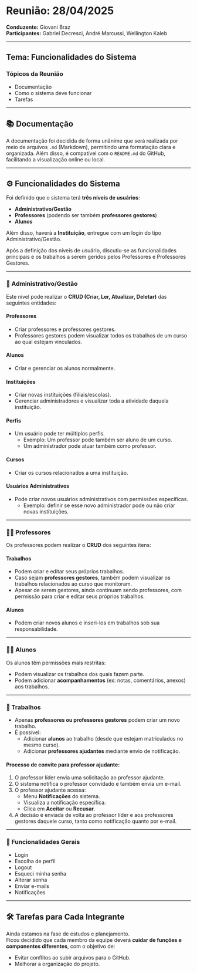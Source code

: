 # Reunião: 28/04/2025

**Conduzente:** Giovani Braz  
**Participantes:** Gabriel Decresci, André Marcussi, Wellington Kaleb  

---

## Tema: Funcionalidades do Sistema

### Tópicos da Reunião
- Documentação
- Como o sistema deve funcionar
- Tarefas

---

## 📚 Documentação

A documentação foi decidida de forma unânime que será realizada por meio de arquivos `.md` (Markdown), permitindo uma formatação clara e organizada. Além disso, é compatível com o `README.md` do GitHub, facilitando a visualização online ou local.

---

## ⚙️ Funcionalidades do Sistema

Foi definido que o sistema terá **três níveis de usuários**:  
- **Administrativo/Gestão**
- **Professores** (podendo ser também **professores gestores**)
- **Alunos**

Além disso, haverá a **Instituição**, entregue com um login do tipo Administrativo/Gestão.

Após a definição dos níveis de usuário, discutiu-se as funcionalidades principais e os trabalhos a serem geridos pelos Professores e Professores Gestores.

---

### 👤 Administrativo/Gestão

Este nível pode realizar o **CRUD (Criar, Ler, Atualizar, Deletar)** das seguintes entidades:

#### Professores
- Criar professores e professores gestores.
- Professores gestores podem visualizar todos os trabalhos de um curso ao qual estejam vinculados.

#### Alunos
- Criar e gerenciar os alunos normalmente.

#### Instituições
- Criar novas instituições (filiais/escolas).
- Gerenciar administradores e visualizar toda a atividade daquela instituição.

#### Perfis
- Um usuário pode ter múltiplos perfis.
  - Exemplo: Um professor pode também ser aluno de um curso.
  - Um administrador pode atuar também como professor.

#### Cursos
- Criar os cursos relacionados a uma instituição.

#### Usuários Administrativos
- Pode criar novos usuários administrativos com permissões específicas.
  - Exemplo: definir se esse novo administrador pode ou não criar novas instituições.

---

### 👨‍🏫 Professores

Os professores podem realizar o **CRUD** dos seguintes itens:

#### Trabalhos
- Podem criar e editar seus próprios trabalhos.
- Caso sejam **professores gestores**, também podem visualizar os trabalhos relacionados ao curso que monitoram.
- Apesar de serem gestores, ainda continuam sendo professores, com permissão para criar e editar seus próprios trabalhos.

#### Alunos
- Podem criar novos alunos e inseri-los em trabalhos sob sua responsabilidade.

---

### 👨‍🎓 Alunos

Os alunos têm permissões mais restritas:

- Podem visualizar os trabalhos dos quais fazem parte.
- Podem adicionar **acompanhamentos** (ex: notas, comentários, anexos) aos trabalhos.

---

### 📄 Trabalhos

- Apenas **professores ou professores gestores** podem criar um novo trabalho.
- É possível:
  - Adicionar **alunos** ao trabalho (desde que estejam matriculados no mesmo curso).
  - Adicionar **professores ajudantes** mediante envio de notificação.

#### Processo de convite para professor ajudante:
1. O professor líder envia uma solicitação ao professor ajudante.
2. O sistema notifica o professor convidado e também envia um e-mail.
3. O professor ajudante acessa:
   - Menu **Notificações** do sistema.
   - Visualiza a notificação específica.
   - Clica em **Aceitar** ou **Recusar**.
4. A decisão é enviada de volta ao professor líder e aos professores gestores daquele curso, tanto como notificação quanto por e-mail.

---

### 🔐 Funcionalidades Gerais

- Login
- Escolha de perfil
- Logout
- Esqueci minha senha
- Alterar senha
- Enviar e-mails
- Notificações

---

## 🛠️ Tarefas para Cada Integrante

Ainda estamos na fase de estudos e planejamento.  
Ficou decidido que cada membro da equipe deverá **cuidar de funções e componentes diferentes**, com o objetivo de:
- Evitar conflitos ao subir arquivos para o GitHub.
- Melhorar a organização do projeto.
